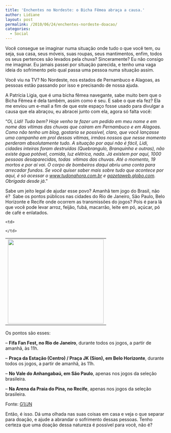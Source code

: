 ```yaml
---
title: 'Enchentes no Nordeste: o Bicha Fêmea abraça a causa.'
author: Lidiane
layout: post
permalink: /2010/06/24/enchentes-nordeste-doacao/
categories:
  - Social
---
```

Você consegue se imaginar numa situação onde tudo o que você tem, ou seja, sua casa, seus móveis, suas roupas, seus mantimentos, enfim, todos os seus pertences são levados pela chuva? Sinceramente? Eu não consigo me imaginar. Eu jamais passei por situação parecida, e tenho uma vaga ideia do sofrimento pelo qual passa uma pessoa numa situação assim.

Você viu na TV? No Nordeste, nos estados de Pernambuco e Alagoas, as pessoas estão passando por isso e precisando de nossa ajuda.

<!--more-->

A Patrícia Ligia, que é uma bicha fêmea navegante, sabe muito bem que o Bicha Fêmea é dela também, assim como é seu. E sabe o que ela fez? Ela me enviou um e-mail a fim de que este espaço fosse usado para divulgar a causa que ela abraçou, eu abracei junto com ela, agora só falta você:

“_Oi, Lidi! Tudo bem? Hoje venho te fazer um pedido em meu nome e em nome das vítimas das chuvas que caíram em Pernambuco e em Alagoas. Como não tenho um blog, gostaria se possível, claro, que você lançasse uma campanha em prol dessas vítimas, irmãos nossos que nesse momento perderam absolutamente tudo. A situação por aqui não é fácil, Lidi, cidades inteiras foram destruídas (Quebrangulo, Branquinha e outras), não existe água potável, comida, luz elétrica, nada. Já existem por aqui, 1000 pessoas desaparecidas, todas  vítimas das chuvas. Até o momento, 19 mortos e por aí vai. O corpo de bombeiros daqui abriu uma conta para arrecadar fundos. Se você quiser saber mais sobre tudo que acontece por aqui, é só acessar o_ <a href="http://www.tudonahora.com.br/" target="_blank" rel="noopener noreferrer"><em>www.tudonahora.com.br</em></a> _e_ <a href="http://gazetaweb.globo.com/v2/home/" target="_blank" rel="noopener noreferrer"><em>gazetaweb.globo.com</em></a>_. Obrigada desde já_.”

Sabe um jeito legal de ajudar esse povo? Amanhã tem jogo do Brasil, não é?  Sabe os pontos públicos nas cidades do Rio de Janeiro, São Paulo, Belo Horizonte e Recife onde ocorrem as transmissões do jogos? Pois é para lá que você pode levar arroz, feijão, fubá, macarrão, leite em pó, açúcar, pó de café e enlatados.

<table align="center">
  <tr>
    <td>
      <a href="https://www.trololodemulher.com.br/2010/06/11660025394c30Fb2.jpg"><img class="alignnone size-full wp-image-4798" title="11660025394c30Fb[2]" src="https://www.trololodemulher.com.br/2010/06/11660025394c30Fb2.jpg" alt="" width="300" height="264" /></a>
    </td>
    
    <td>
       
    </td>
  </tr>
</table>

Os pontos são esses:

&#8211; **Fifa Fan Fest, no Rio de Janeiro**, durante todos os jogos, a partir de amanhã, às 11h.

&#8211; **Praça da Estação (Centro) / Praça JK (Sion), em Belo Horizonte**, durante todos os jogos, a partir de amanhã, às 11h.

&#8211; **No Vale do Anhangabaú, em São Paulo**, apenas nos jogos da seleção brasileira.

&#8211; **Na Arena da Praia do Pina, no Recife**, apenas nos jogos da seleção brasileira.

Fonte: <a href="http://g1.globo.com/jornal-nacional/noticia/2010/06/rede-globo-sesi-e-cufa-lancam-copa-solidaria-para-ajudar-vitimas-das-chuvas-no-nordeste.html" target="_blank" rel="noopener noreferrer">G1/JN</a>

Então, é isso. Dá uma olhada nas suas coisas em casa e veja o que separar para doação, e ajude a abrandar o sofrimento dessas pessoas. Tenho certeza que uma doação dessa natureza é possível para você, não é?